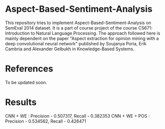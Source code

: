 # Aspect-Based-Sentiment-Analysis

This repository tries to implement Aspect-Based-Sentiment-Analysis on SemEval 2014 dataset. It is a part of course project of the course CS671: Introduction to Natural Language Processing. The approach followed here is mainly dependent on the paper "Aspect extraction for opinion mining with a deep convolutional neural network" published by Soujanya Poria, Erik Cambria and Alexander Gelbukh in Knowledge-Based Systems.

# References

To be updated soon.

# Results

CNN + WE :
Precision - 0.507317, Recall - 0.382353
CNN + WE + POS :
Precision - 0.534562, Recall - 0.426471 

